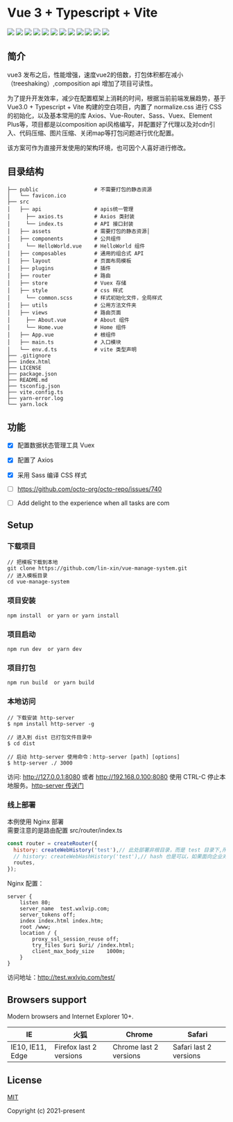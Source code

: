 # Vue 3 + Typescript + Vite


![](https://img.shields.io/badge/vue-3.2.6-brightgreen)
![](https://img.shields.io/badge/vue--router-4.0.0-brightgreen)
![](https://img.shields.io/badge/vuex-4.0.2-brightgreen)
![](https://img.shields.io/badge/axios-0.21.4-brightgreen)
![](https://img.shields.io/badge/sass-1.41.0-brightgreen)
![](https://img.shields.io/badge/normalize.css-v8.0.1-brightgreen)
![](https://img.shields.io/badge/element--plus-1.1.0-brightgreen)
![](https://img.shields.io/badge/Typescript-4.3.2-brightgreen)
![](https://img.shields.io/badge/vite-2.5.4-brightgreen)
![](https://img.shields.io/badge/license-MIT-green)
![](https://img.shields.io/badge/release-v0.0.1-blue)
![](https://img.shields.io/badge/%24-donate-ff69b4)

## 简介

vue3 发布之后，性能增强，速度vue2的倍数，打包体积都在减小（treeshaking）,composition api 增加了项目可读性。

为了提升开发效率，减少在配置框架上消耗的时间，根据当前前端发展趋势，基于Vue3.0 + Typescript + Vite 构建的空白项目，内置了 normalize.css 进行 CSS 的初始化，以及基本常用的库 Axios、Vue-Router、Sass、Vuex、Element Plus等，项目都是以composition api风格编写，并配置好了代理以及对cdn引入、代码压缩、图片压缩、关闭map等打包问题进行优化配置。

该方案可作为直接开发使用的架构环境，也可因个人喜好进行修改。

## 目录结构

```
├── public                  # 不需要打包的静态资源
│   └── favicon.ico
├── src
│   ├── api                 # apis统一管理
│     ├── axios.ts          # Axios 类封装
│     └── index.ts          # API 接口封装
│   ├── assets              # 需要打包的静态资源│   
│   ├── components          # 公共组件
│     └── HelloWorld.vue    # HelloWorld 组件
│   ├── composables         # 通用的组合式 API
│   ├── layout              # 页面布局模板
│   ├── plugins             # 插件
│   ├── router              # 路由
│   ├── store               # Vuex 存储
│   ├── style               # css 样式
│     └── common.scss       # 样式初始化文件，全局样式
│   ├── utils               # 公用方法文件夹
│   ├── views               # 路由页面
│     ├── About.vue         # About 组件
│     └── Home.vue          # Home 组件
│   ├── App.vue             # 根组件
│   ├── main.ts             # 入口模块
│   └── env.d.ts            # vite 类型声明
├── .gitignore
├── index.html
├── LICENSE
├── package.json
├── README.md
├── tsconfig.json
├── vite.config.ts
├── yarn-error.log
└── yarn.lock
```


## 功能

- [x] 配置数据状态管理工具 Vuex
- [x] 配置了 Axios
- [x] 采用 Sass 编译 CSS 样式
- [ ] https://github.com/octo-org/octo-repo/issues/740
- [ ] Add delight to the experience when all tasks are com


## Setup

### 下载项目
```
// 把模板下载到本地
git clone https://github.com/lin-xin/vue-manage-system.git
// 进入模板目录
cd vue-manage-system
```

### 项目安装

```
npm install  or yarn or yarn install
```

### 项目启动
```
npm run dev  or yarn dev
```

### 项目打包
```
npm run build  or yarn build
```
### 本地访问

```
// 下载安装 http-server
$ npm install http-server -g

// 进入到 dist 已打包文件目录中
$ cd dist

// 启动 http-server 使用命令：http-server [path] [options]
$ http-server ./ 3000

```
访问: http://127.0.0.1:8080 或者 http://192.168.0.100:8080
使用 CTRL-C 停止本地服务。[http-server 传送门](https://www.npmjs.com/package/http-server)

### 线上部署

本例使用 Nginx 部署\
需要注意的是路由配置 src/router/index.ts 
```js
const router = createRouter({
  history: createWebHistory('test'),// 此处部署非根目录，而是 test 目录下,所以括号内配置 test，如果是根目录则改成 createWebHistory()
  // history: createWebHashHistory('test'),// hash 也是可以，如果面向企业对 url 不敏感可用此模式
  routes,
});
```
Nginx 配置：

```
server {
    listen 80;
    server_name  test.wxlvip.com;
    server_tokens off;
    index index.html index.htm;
    root /www;
    location / {
        proxy_ssl_session_reuse off;
        try_files $uri $uri/ /index.html;
        client_max_body_size    1000m;
    }
}
```

访问地址：http://test.wxlvip.com/test/


## Browsers support
Modern browsers and Internet Explorer 10+.

| IE  | 火狐 | Chrome |  Safari   |
| --- | --- | --- | --- |
|  IE10, IE11, Edge |  Firefox last 2 versions | Chrome last 2 versions | Safari last 2 versions |

## License
[MIT](https://github.com/rcyj-FED/vue3-composition-admin/blob/main/LICENSE)

Copyright (c) 2021-present


<!-- 此内容不会出现在呈现的 Markdown 中 

 - [x] Element Plus
 - [ ] 登录/注销
 - [ ] Dashboard
 - [ ] 表格
 - [ ] Tab 选项卡
 - [ ] 表单
 - [ ] 图表 📊
 - [ ] 富文本编辑器
 - [ ] 图片拖拽/裁剪上传
 - [ ] 权限测试
 - [ ] 404 / 403
 - [ ] 三级菜单
 - [ ] 自定义图标
 国际化


https://docs.github.com/en/github/writing-on-github/getting-started-with-writing-and-formatting-on-github/basic-writing-and-formatting-syntax#mentioning-people-and-teams

富文本

Vue-Quill-Editor：基于Quill、适用于Vue2的富文本编辑器。 访问地址：vue-quill-editor

markdown

掘金
mavonEditor：基于Vue的markdown编辑器。 访问地址：mavonEditor


## 项目结构

```
├─.vscode           // vscode配置文件
├─public            // 无需编译的静态资源目录
├─src                // 代码源文件目录
│  ├─apis            // apis统一管理
│  │  └─modules        // api模块
│  ├─assets            // 静态资源
│  │  └─images      
│  ├─components     // 项目组件目录
│  │  ├─Form
│  │  ├─Input
│  │  ├─Message
│  │  ├─Search
│  │  ├─Table
│  ├─directives     // 指令目录
│  │  └─print
│  ├─hooks            // hooks目录
│  ├─layouts        // 布局组件
│  │  ├─dashboard
│  │  │  ├─content
│  │  │  ├─header
│  │  │  └─sider
│  │  └─fullpage
│  ├─mock           // mock apu存放地址，和apis对应
│  │  └─modules
│  ├─router            // 路由相关
│  │  └─helpers
│  ├─store            // 状态管理相关
│  ├─styles            // 样式相关(后面降到css架构会涉及具体的目录)
│  ├─types            // 类型定义相关
│  ├─utils            // 工具类相关
│  └─views            // 页面目录地址
│      ├─normal    
│      └─system
└─template            // 模板相关
    ├─apis
    └─page



	
├── public                  # 不需要打包的静态资源
│   └── favicon.ico
├── src
│   ├── api                 # 后台 API 接口封装
│   ├── assets              # 需要打包的静态资源
│   ├── components          # 公共组件
│   ├── composables         # 通用的组合式 API
│   ├── layout              # 页面布局模板
│   ├── plugins             # 插件
│   ├── router              # 路由
│   ├── store               # Vuex 存储
│   ├── styles              # 样式
│     └── index.scss        # 全局通用样式
│   ├── utils               # 工具模块
│   ├── views               # 路由页面
│   ├── App.vue             # 根组件
│   ├── main.ts             # 入口模块
│   ├── shims-vue.d.ts      # 补充 .vue 模块类型声明
│   └── vite-env.d.ts       # 补充 vite 类型声明
├── .gitignore
├── README.md
├── index.html
├── package-lock.json
├── package.json
├── tsconfig.json
└── vite.config.ts

```

## 已集成插件

vue-router、vuex、sass、element-plus、eslint

# 项目搭建说明

## 搭建项目
使用 vite 脚手架，安装 Vue3、Vite、TypeScript,使用这种方法会安装最新的 vue 和 vite 版本

```
npm init @vitejs/app vue3-vite
```
安装过程中，1.选择 vue 2.选择 vue-ts 然后回车此时初始化项目安装完成

然后 进入到项目中 cd vue3-vite 进行包安装 可以使用 npm 也可以使用 yarn 这里我使用的是 yarn

```
npm install  or yarn or yarn install
npm run dev  or yarn dev
```

安装 vue-router@4

```
npm install vue-router@4

// or

yarn add vue-router@4 --save
```

安装 sass

```
yarn add sass --save-dev
```

安装 ElementPlus

```
yarn add element-plus
yarn add @element-plus/icons
```

安装 vuex4
```
yarn add vuex@next --save
```

安装 eslint prettier
```
yarn add --dev eslint prettier eslint-config-prettier eslint-plugin-prettier eslint-plugin-vue prettier
```


 "vue-cropperjs": "^5.0.0",
    "vue-i18n": "^9.0.0",
    "vue-schart": "^2.0.0",
    "wangeditor": "^4.7.4"
 "amfe-flexible": "^2.2.1",
"moment": "^2.29.0",
    "postcss-px2rem": "^0.3.0",
    "qs": "^6.9.4",
 "px2rem-loader": "^0.1.9",
    "stylus": "^0.54.7",
    "stylus-loader": "^3.0.2",
    "typescript": "~3.5.3",
    "vue-cli-plugin-element": "^1.0.1",
    "vue-template-compiler": "^2.6.10"
-->
